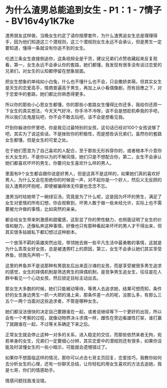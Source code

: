 # 为什么渣男总能追到女生 - P1：1 - 7情子 - BV16v4y1K7ke

渣男朋友这样做，当晚女生约定了请你按摩套件，为什么渣男追女生总是理理得手，因为他们知道这三个潜规则，这三个潜规则女生永远不会承认，但是男生一定要知道，懂得一条就没有你追不到的女生。

吃透三条女生直接倒追你，这条视频全是干货，建议兄弟们点赞收藏起来反复观看，第一，女生永远不会承认你的套路，她们都懂，我发现有很多没有谈过恋爱的兄弟们，对女生的认知都停留在想象层面。

把女生想象的单纯如小白兔，什么也不懂什么也不会，只会撒娇卖萌，但其实女生是天生的恋爱高手，情商普遍高于男生，再加上从小看偶像剧，而有目應之下，对于恋爱中的套路，她们都比你熟悉得更多。

所以你的那些小心思女生都懂，你的那些小套路女生懂得比你还多，我给你还原一下女生的真实想法，今天天气好冷，你手冷不冷呀，该不会是想趁机牵我的手吧，所以我们去鬼屋玩吧，你不会不敢去玩吧，该不会是想看见我。

吓到你躲进你怀里吧，你是我见过最特别的女孩，这句话已经对100个女孩说够了吧，其实为了说这些话，不是挫败你的积极性，而是想告诉兄弟们，虽然你的套路女生都懂，但是女生的可爱之处。

在于她们愿意为了自己喜欢的人配合，至于那些无形拆穿你的，或者根本不介意你长大女生的，不是你以为的不解风情，她们只是不想配合你，第二，女生不会承认她们都喜欢坏坏的男生，你要问女生喜欢什么样的男人。

里面有9个女生都会跟你说是好男人，但是这真不是这样的，如果她们真的喜欢好男人，为什么又会在拒绝你的时候说一声，对不起你是一个好人，然后义无反顾的投入渣男的怀抱呢，即使被骗得体无伶裳也念念不忘。

渣男当时给她带了一碗绿豆汤，究竟是为了什么呢，这是因为坏坏的男生，满足了女生对爱情的所有幻想，你会观察到，坏男人敢于做一些未经允许，实际上也不需要被允许做的事情，比如突然的亲亲。

都会给女生带来刺激感和甜蜜感，这彰显了你的男性魅力，也侧面证明了女生的价值和魅力，还像私奔这种事情，好像也只有那种看起来坏坏的男人才干得出来，但其实很多姑娘私下都幻想过这种剧本。

一个放荡不羁的英雄突然出现，带领她去做一些平凡生活中最勇敢的事情，这就是为什么乖乖女好女孩，总是被渣男盯上的原因，第三，女生不会承认她们其实享受养鱼，但我先声明一下。

这里的养鱼并不是说那种有男朋友后出来逛沙滩的女孩，而是享受被很多男生追求的感觉，女生的择偶机制是筛选男生的择偶机制，是竞争男生追女生，往往是在人群中看见一个心动女孩，然后锁定目标主动出去。

那女生大多数的时候，她们只能被动等待，等男人去追求她，结果可想而知，条件好的女生身边男生一抓一大把的涌上来，那条件差一点的呢，没那么多，有那么三五个一两个当面对这些追求者，不管是哪种女生。

她们都没法很快的决定自己要跟谁在一起，或者说继续等下一个更好的出现，所以会有一个考察的过程，就像动物界决斗求偶一样，雌性在旁边看雄性打架，谁打赢了就跟谁在一起，不过等关系确定下来之后。

正常女生就会停止这种一对多的关系，进入稳定的交往，而那些依然来者无拘，宛若单身的女生，兄弟们一定要细心分辨，其实恋爱中的潜规则还有很多，如果你没能及时读懂女生的一些小暗示，可能就会遗憾错过了。

如果你不想面临这样的情况，那你可以点击七哥主页回复，恋爱技巧，我教你如何去分析女生的心理，还有一份聊天总结，让你轻松的用女生喜欢的方法去追她，我是七哥，你们的情感助手。

情感问题找我准没错。